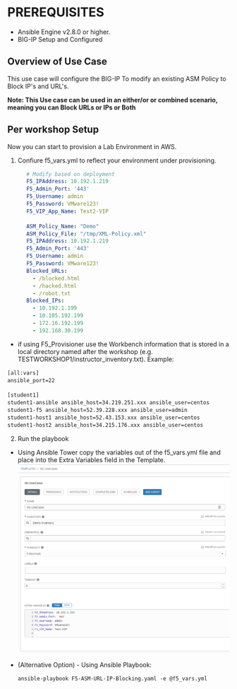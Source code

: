 # PREREQUISITES
- Ansible Engine v2.8.0 or higher.
- BIG-IP Setup and Configured

## Overview of Use Case

This use case will configure the BIG-IP To modify an existing ASM Policy to Block IP's and URL's.  
  
**Note: This Use case can be used in an either/or or combined scenario, meaning you can Block URLs or IPs or Both**

## Per workshop Setup

Now you can start to provision a Lab Environment in AWS.

1. Confiure f5_vars.yml to reflect your environment under provisioning.
  ```yaml
        # Modify based on deployment
        F5_IPAddress: 10.192.1.219
        F5_Admin_Port: '443'
        F5_Username: admin
        F5_Password: VMware123!
        F5_VIP_App_Name: Test2-VIP
        
        ASM_Policy_Name: "Demo"
        ASM_Policy_File: "/tmp/XML-Policy.xml"
        F5_IPAddress: 10.192.1.219
        F5_Admin_Port: '443'
        F5_Username: admin
        F5_Password: VMware123!
        Blocked_URLs:
          - /blocked.html
          - /hacked.html
          - /robot.txt
        Blocked_IPs:
          - 10.192.1.199
          - 10.105.192.199
          - 172.16.192.199
          - 192.168.30.199
  ```
   - if using F5_Provisioner use the Workbench information that is stored in a local directory named after the workshop (e.g.    TESTWORKSHOP1/instructor_inventory.txt).  Example:
   ```handlebars
   [all:vars]
   ansible_port=22

   [student1]
   student1-ansible ansible_host=34.219.251.xxx ansible_user=centos 
   student1-f5 ansible_host=52.39.228.xxx ansible_user=admin
   student1-host1 ansible_host=52.43.153.xxx ansible_user=centos
   student1-host2 ansible_host=34.215.176.xxx ansible_user=centos
   ```

2. Run the playbook 

  - Using Ansible Tower copy the variables out of the f5_vars.yml file and place into the Extra Variables field in the Template.
![f5 diagram](images/Ansible_Tower_Vars.png)

  - (Alternative Option) - Using Ansible Playbook:

        ansible-playbook F5-ASM-URL-IP-Blocking.yaml -e @f5_vars.yml
        

